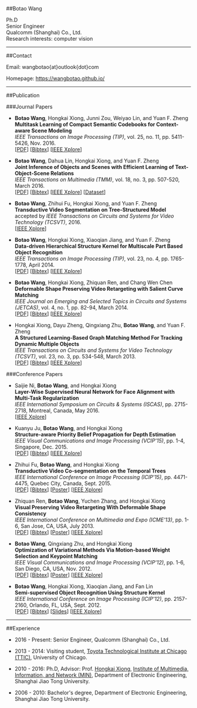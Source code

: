 ##Botao Wang

Ph.D  
Senior Engineer  
Qualcomm (Shanghai) Co., Ltd.   
Research interests: computer vision

---

##Contact

Email: wangbotao{at}outlook{dot}com

Homepage: <https://wangbotao.github.io/>

---

##Publication

###Journal Papers

* **Botao Wang**, Hongkai Xiong, Junni Zou, Weiyao Lin, and Yuan F. Zheng  
**Multitask Learning of Compact Semantic Codebooks for Context-aware Scene Modeling**  
*IEEE Transactions on Image Processing (TIP)*, vol. 25, no. 11, pp. 5411-5426, Nov. 2016.  
[[PDF]()]
[[Bibtex]()]
[[IEEE Xplore](http://ieeexplore.ieee.org/document/7563320/)]

* **Botao Wang**, Dahua Lin, Hongkai Xiong, and Yuan F. Zheng  
**Joint Inference of Objects and Scenes with Efficient Learning of Text-Object-Scene Relations**  
*IEEE Transactions on Multimedia (TMM)*, vol. 18, no. 3, pp. 507-520, March 2016.  
[[PDF](http://min.sjtu.edu.cn/files/papers/2016/Journal/2016-TMM-CV-WANGBOTAO/tos_tmm16.pdf)]
[[Bibtex](http://min.sjtu.edu.cn/files/papers/2016/Journal/2016-TMM-CV-WANGBOTAO/tos_tmm16.txt)]
[[IEEE Xplore](http://ieeexplore.ieee.org/document/7387771/)]
[[Dataset](http://ivm.sjtu.edu.cn/files/pascal-sentences.zip)]

* **Botao Wang**, Zhihui Fu, Hongkai Xiong, and Yuan F. Zheng  
**Transductive Video Segmentation on Tree-Structured Model**  
accepted by *IEEE Transactions on Circuits and Systems for Video Technology (TCSVT)*, 2016.   
[[IEEE Xplore](http://ieeexplore.ieee.org/document/7401019/)]

* **Botao Wang**, Hongkai Xiong, Xiaoqian Jiang, and Yuan F. Zheng  
**Data-driven Hierarchical Structure Kernel for Multiscale Part Based Object Recognition**  
*IEEE Transactions on Image Processing (TIP)*, vol. 23, no. 4, pp. 1765-1778, April 2014.  
[[PDF](http://min.sjtu.edu.cn/files/papers/2014/Journal/2014-TIP-CV-WANGBOTAO/sk_tip14.pdf)]
[[Bibtex](http://min.sjtu.edu.cn/files/papers/2014/Journal/2014-TIP-CV-WANGBOTAO/sk_tip14.txt)]
[[IEEE Xplore](http://ieeexplore.ieee.org/document/6746174/)]

* **Botao Wang**, Hongkai Xiong, Zhiquan Ren, and Chang Wen Chen  
**Deformable Shape Preserving Video Retargeting with Salient Curve Matching**  
*IEEE Journal on Emerging and Selected Topics in Circuits and Systems (JETCAS)*, vol. 4, no. 1, pp. 82-94, March 2014.  
[[PDF](http://min.sjtu.edu.cn/files/papers/2014/Journal/2014-JETCAS-CV-WANGBOTAO/vr_jetcas14.pdf)]
[[Bibtex](http://min.sjtu.edu.cn/files/papers/2014/Journal/2014-JETCAS-CV-WANGBOTAO/vr_jetcas14.txt)]
[[IEEE Xplore](http://ieeexplore.ieee.org/document/6717046/)]

* Hongkai Xiong, Dayu Zheng, Qingxiang Zhu, **Botao Wang**, and Yuan F. Zheng  
**A Structured Learning-Based Graph Matching Method For Tracking Dynamic Multiple Objects**  
*IEEE Transactions on Circuits and Systems for Video Technology (TCSVT)*, vol. 23, no. 3, pp. 534-548, March 2013.  
[[PDF](http://min.sjtu.edu.cn/files/papers/2013/Journal/2013-TCSVT-CV-XIONGHONGKAI/tmo_tcsvt13.pdf)]
[[Bibtex](http://min.sjtu.edu.cn/files/papers/2013/Journal/2013-TCSVT-CV-XIONGHONGKAI/tmo_tcsvt13.txt)]
[[IEEE Xplore](http://ieeexplore.ieee.org/document/6253237/)]

###Conference Papers

* Saijie Ni, **Botao Wang**, and Hongkai Xiong  
**Layer-Wise Supervised Neural Network for Face Alignment with Multi-Task Regularization**  
*IEEE International Symposium on Circuits & Systems (ISCAS)*, pp. 2715-2718, Montreal, Canada, May 2016.  
[[IEEE Xplore](http://ieeexplore.ieee.org/document/6253237/)]

* Kuanyu Ju, **Botao Wang**, and Hongkai Xiong  
**Structure-aware Priority Belief Propagation for Depth Estimation**  
*IEEE Visual Communications and Image Processing (VCIP'15)*, pp. 1-4, Singapore, Dec. 2015.  
[[PDF](http://min.sjtu.edu.cn/files/papers/2015/Conference/2015-VCIP-CV-JUKUANYU/07457889.pdf)]
[[Bibtex](http://min.sjtu.edu.cn/files/papers/2015/Conference/2015-VCIP-CV-JUKUANYU/bib.txt)]
[[IEEE Xplore](http://ieeexplore.ieee.org/document/7457889/)]

* Zhihui Fu, **Botao Wang**, and Hongkai Xiong  
**Transductive Video Co-segmentation on the Temporal Trees**  
*IEEE International Conference on Image Processing (ICIP'15)*, pp. 4471-4475, Quebec City, Canada, Sept. 2015.  
[[PDF](http://min.sjtu.edu.cn/files/papers/2015/Conference/2015-ICIP-CV-FUZHIHUI/tvs_icip15.pdf)]
[[Bibtex](http://min.sjtu.edu.cn/files/papers/2015/Conference/2015-ICIP-CV-FUZHIHUI/tvs_icip15.txt)]
[[Poster](http://min.sjtu.edu.cn/files/papers/2015/Conference/2015-ICIP-CV-FUZHIHUI/tvs_icip15_poster.pdf)]
[[IEEE Xplore](http://ieeexplore.ieee.org/document/7351652/)]

* Zhiquan Ren, **Botao Wang**, Yuchen Zhang, and Hongkai Xiong  
**Visual Preserving Video Retargeting With Deformable Shape Consistency**  
*IEEE International Conference on Multimedia and Expo (ICME'13)*, pp. 1-6, San Jose, CA, USA, July 2013.  
[[PDF](http://min.sjtu.edu.cn/files/papers/2013/Conference/2013-ICME-CV-RENZHIQUAN/rzq_icme13.pdf)]
[[Bibtex](http://min.sjtu.edu.cn/files/papers/2013/Conference/2013-ICME-CV-RENZHIQUAN/rzq_icme13.txt)]
[[Poster](http://min.sjtu.edu.cn/files/papers/2013/Conference/2013-ICME-CV-RENZHIQUAN/vr_icme13_poster.pdf)]
[[IEEE Xplore](http://ieeexplore.ieee.org/document/6607511/)]

* **Botao Wang**, Qingxiang Zhu, and Hongkai Xiong  
**Optimization of Variational Methods Via Motion-based Weight Selection and Keypoint Matching**  
*IEEE Visual Communications and Image Processing (VCIP'12)*, pp. 1-6, San Diego, CA, USA, Nov. 2012.  
[[PDF](http://min.sjtu.edu.cn/files/papers/2012/Conference/2012-VCIP-CV-WANGBOTAO/of_vcip12.pdf)]
[[Bibtex](http://min.sjtu.edu.cn/files/papers/2012/Conference/2012-VCIP-CV-WANGBOTAO/of_vcip12.txt)]
[[Poster](http://min.sjtu.edu.cn/files/papers/2012/Conference/2012-VCIP-CV-WANGBOTAO/of_vcip12_poster.pdf)]
[[IEEE Xplore](http://ieeexplore.ieee.org/document/6410761/)]

* **Botao Wang**, Hongkai Xiong, Xiaoqian Jiang, and Fan Lin  
**Semi-supervised Object Recognition Using Structure Kernel**  
*IEEE International Conference on Image Processing (ICIP'12)*, pp. 2157-2160, Orlando, FL, USA, Sept. 2012.  
[[PDF](http://min.sjtu.edu.cn/files/papers/2012/Conference/2012-ICIP-CV-WANGBOTAO/sk_icip12.pdf)]
[[Bibtex](http://min.sjtu.edu.cn/files/papers/2012/Conference/2012-VCIP-SP-DAIWENRUI-02/bib.txt)]
[[Slides](http://min.sjtu.edu.cn/files/papers/2012/Conference/2012-ICIP-CV-WANGBOTAO/sk_icip12_oral.pdf)]
[[IEEE Xplore](http://ieeexplore.ieee.org/document/6467320/)]

---

##Experience

* 2016 - Present: Senior Engineer, Qualcomm (Shanghai) Co., Ltd.

* 2013 - 2014: Visiting student, [Toyota Technological Institute at Chicago (TTIC)](http://www.ttic.edu), University of Chicago.

* 2010 - 2016:  Ph.D, Advisor: Prof. [Hongkai Xiong](http://min.sjtu.edu.cn/xhk.htm), [Institute of Multimedia, Information, and Network (MIN)](http://min.sjtu.edu.cn), Department of Electronic Engineering, Shanghai Jiao Tong University.

* 2006 - 2010: Bachelor's degree, Department of Electronic Engineering, Shanghai Jiao Tong University.
